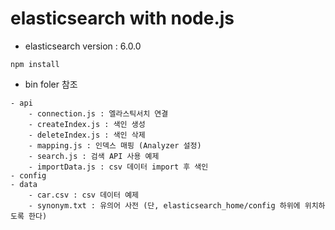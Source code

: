 # elasticsearch with node.js
- elasticsearch version : 6.0.0

~~~
npm install
~~~

* bin foler 참조

~~~~
- api
    - connection.js : 엘라스틱서치 연결 
    - createIndex.js : 색인 생성
    - deleteIndex.js : 색인 삭제
    - mapping.js : 인덱스 매핑 (Analyzer 설정)
    - search.js : 검색 API 사용 예제
    - importData.js : csv 데이터 import 후 색인
- config
- data
    - car.csv : csv 데이터 예제
    - synonym.txt : 유의어 사전 (단, elasticsearch_home/config 하위에 위치하도록 한다)
~~~~
